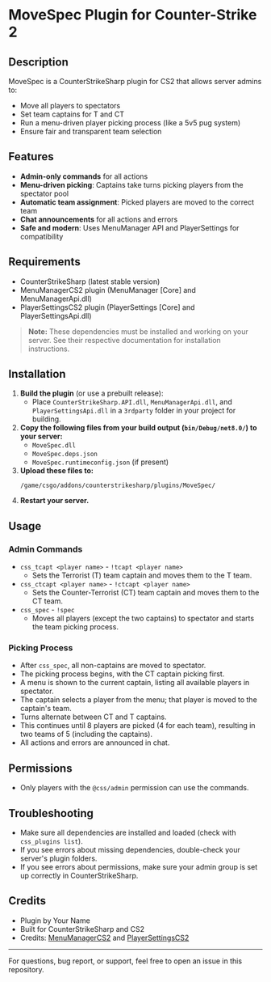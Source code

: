 # MoveSpec Plugin for Counter-Strike 2

## Description
MoveSpec is a CounterStrikeSharp plugin for CS2 that allows server admins to:
- Move all players to spectators
- Set team captains for T and CT
- Run a menu-driven player picking process (like a 5v5 pug system)
- Ensure fair and transparent team selection

## Features
- **Admin-only commands** for all actions
- **Menu-driven picking**: Captains take turns picking players from the spectator pool
- **Automatic team assignment**: Picked players are moved to the correct team
- **Chat announcements** for all actions and errors
- **Safe and modern**: Uses MenuManager API and PlayerSettings for compatibility

## Requirements
- CounterStrikeSharp (latest stable version)
- MenuManagerCS2 plugin (MenuManager [Core] and MenuManagerApi.dll)
- PlayerSettingsCS2 plugin (PlayerSettings [Core] and PlayerSettingsApi.dll)

> **Note:** These dependencies must be installed and working on your server. See their respective documentation for installation instructions.

## Installation
1. **Build the plugin** (or use a prebuilt release):
   - Place `CounterStrikeSharp.API.dll`, `MenuManagerApi.dll`, and `PlayerSettingsApi.dll` in a `3rdparty` folder in your project for building.
2. **Copy the following files from your build output (`bin/Debug/net8.0/`) to your server:**
   - `MoveSpec.dll`
   - `MoveSpec.deps.json`
   - `MoveSpec.runtimeconfig.json` (if present)
3. **Upload these files to:**
   ```
   /game/csgo/addons/counterstrikesharp/plugins/MoveSpec/
   ```
4. **Restart your server.**

## Usage
### Admin Commands
- `css_tcapt <player name>` - `!tcapt <player name>`
  - Sets the Terrorist (T) team captain and moves them to the T team.
- `css_ctcapt <player name>` - `!ctcapt <player name>`
  - Sets the Counter-Terrorist (CT) team captain and moves them to the CT team.
- `css_spec` - `!spec`
  - Moves all players (except the two captains) to spectator and starts the team picking process.

### Picking Process
- After `css_spec`, all non-captains are moved to spectator.
- The picking process begins, with the CT captain picking first.
- A menu is shown to the current captain, listing all available players in spectator.
- The captain selects a player from the menu; that player is moved to the captain's team.
- Turns alternate between CT and T captains.
- This continues until 8 players are picked (4 for each team), resulting in two teams of 5 (including the captains).
- All actions and errors are announced in chat.

## Permissions
- Only players with the `@css/admin` permission can use the commands.

## Troubleshooting
- Make sure all dependencies are installed and loaded (check with `css_plugins list`).
- If you see errors about missing dependencies, double-check your server's plugin folders.
- If you see errors about permissions, make sure your admin group is set up correctly in CounterStrikeSharp.

## Credits
- Plugin by Your Name
- Built for CounterStrikeSharp and CS2
- Credits: [MenuManagerCS2](https://github.com/NickFox007/MenuManagerCS2) and [PlayerSettingsCS2](https://github.com/NickFox007/PlayerSettingsCS2)

---

For questions, bug report, or support, feel free to open an issue in this repository.